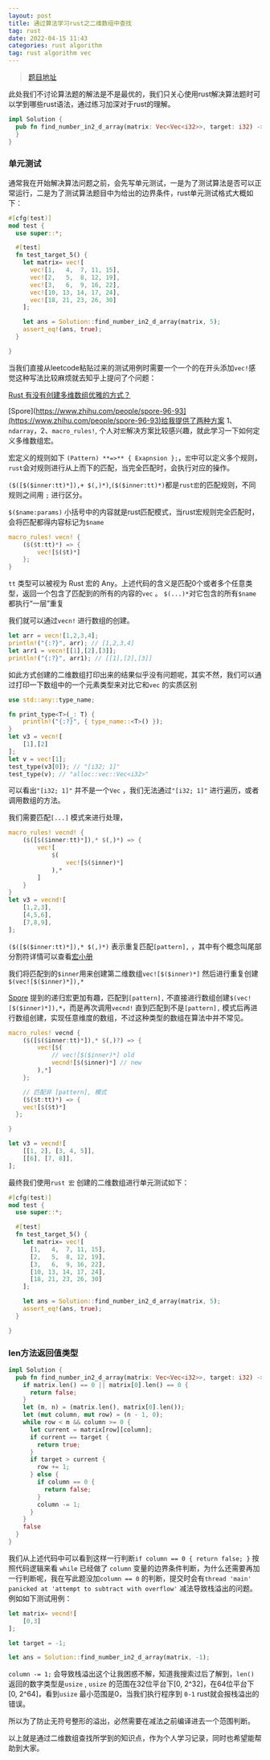 ```yaml
---
layout: post
title: 通过算法学习rust之二维数组中查找
tag: rust 
date: 2022-04-15 11:43
categories: rust algorithm
tag: rust algorithm vec
---
```



> [题目地址](https://leetcode-cn.com/problems/er-wei-shu-zu-zhong-de-cha-zhao-lcof/)
 

此处我们不讨论算法题的解法是不是最优的，我们只关心使用rust解决算法题时可以学到哪些rust语法，通过练习加深对于rust的理解。

```rust
impl Solution {
  pub fn find_number_in2_d_array(matrix: Vec<Vec<i32>>, target: i32) -> bool {
  }
}

```

### 单元测试

通常我在开始解决算法问题之前，会先写单元测试，一是为了测试算法是否可以正常运行，二是为了测试算法题目中为给出的边界条件，rust单元测试格式大概如下：

```rust
#[cfg(test)]
mod test {
  use super::*;

  #[test]
  fn test_target_5() {
    let matrix= vec![
      vec![1,   4,  7, 11, 15],
      vec![2,   5,  8, 12, 19],
      vec![3,   6,  9, 16, 22],
      vec![10, 13, 14, 17, 24],
      vec![18, 21, 23, 26, 30]
    ];

    let ans = Solution::find_number_in2_d_array(matrix, 5);
    assert_eq!(ans, true);
  }

}

```

当我们直接从leetcode粘贴过来的测试用例时需要一个一个的在开头添加`vec!`感觉这种写法比较麻烦就去知乎上提问了个问题：

 

[Rust 有没有创建多维数组优雅的方式？](https://www.zhihu.com/question/465345382)

[Spore](https://www.zhihu.com/people/spore-96-93](https://www.zhihu.com/people/spore-96-93)给我提供了两种方案 1、`ndarray`，2、`macro_rules!`, 个人对`宏`解决方案比较感兴趣，就此学习一下如何定义多维数组宏。

宏定义的规则如下 `(Pattern) **=>** { Exapnsion };`，`宏`中可以定义多个规则，`rust`会对规则进行从上而下的匹配，当完全匹配时，会执行对应的操作。

`($([$($inner:tt)*]),+ $(,)*)`,`($($inner:tt)*)`都是`rust宏`的匹配规则，不同规则之间用 `;` 进行区分。

`$($name:params)` 小括号中的内容就是rust匹配模式，当rust宏规则完全匹配时，会将匹配都得内容标记为`$name`

```rust
macro_rules! vecn! {
	($($t:tt)*) => {
	    vec![$($t)*]
	};
}
```

`tt` 类型可以被视为 Rust 宏的 Any。上述代码的含义是匹配0个或者多个任意类型，返回一个包含了匹配到的所有的内容的`vec` 。 `$(...)*`对它包含的所有`$name`都执行“一层”重复

我们就可以通过`vecn!` 进行数组的创建。

```rust
let arr = vecn![1,2,3,4];
println!("{:?}", arr); // [1,2,3,4]
let arr1 = vecn![[1],[2],[3]];
println!("{:?}", arr1); // [[1],[2],[3]]
```

如此方式创建的二维数组打印出来的结果似乎没有问题呢，其实不然，我们可以通过打印一下数组中的一个元素类型来对比它和`vec` 的实质区别

```rust
use std::any::type_name;

fn print_type<T>(_: T) {
    println!("{:?}", { type_name::<T>() });
}
let v3 = vecn![
    [1],[2]
];
let v = vec![1];
test_type(v3[0]); // "[i32; 1]"
test_type(v); // "alloc::vec::Vec<i32>"
```

可以看出`"[i32; 1]"` 并不是一个`Vec` ，我们无法通过`"[i32; 1]"` 进行遍历，或者调用数组的方法。

我们需要匹配`[...]` 模式来进行处理，

```rust
macro_rules! vecnd! {
	($([$($inner:tt)*]),* $(,)*) => {
		vec![
			$(
				vec![$($inner)*]
			),*
		]
	}
}
let v3 = vecnd![
    [1,2,3],
    [4,5,6],
    [7,8,9],
];
```

`($([$($inner:tt)*]),* $(,)*)` 表示重复匹配`[pattern],` ，其中有个概念叫尾部分割符详情可以查看[宏小册](https://zjp-cn.github.io/tlborm/)

我们将匹配到的`$inner`用来创建第二维数组`vec![$($inner)*]` 然后进行重复创建`$(vec![$($inner)*]),*`

[Spore](https://www.zhihu.com/people/spore-96-93) 提到的递归宏更加有趣，匹配到`[pattern],` 不直接进行数组创建`$(vec![$($inner)*]),*`，而是再次调用`vecnd!` 直到匹配到不是`[pattern],` 模式后再进行数组创建，实现任意维度的数组，不过这种类型的数组在算法中并不常见。

```rust
macro_rules! vecnd {
	($([$($inner:tt)*]),* $(,)?) => {
		vec![$(
			// vec![$($inner)*] old
			vecnd![$($inner)*] // new
		),*]
	};

	// 匹配非 [pattern], 模式
	($($t:tt)*) => {
    vec![$($t)*]
  };

}

let v3 = vecnd![
    [[1, 2], [3, 4, 5]],
    [[6], [7, 8]],
];
```

最终我们使用`rust 宏` 创建的二维数组进行单元测试如下：

```rust
#[cfg(test)]
mod test {
  use super::*;

  #[test]
  fn test_target_5() {
    let matrix= vec![
      [1,   4,  7, 11, 15],
      [2,   5,  8, 12, 19],
      [3,   6,  9, 16, 22],
      [10, 13, 14, 17, 24],
      [18, 21, 23, 26, 30]
    ];

    let ans = Solution::find_number_in2_d_array(matrix, 5);
    assert_eq!(ans, true);
  }

}
```

### len方法返回值类型

```rust
impl Solution {
  pub fn find_number_in2_d_array(matrix: Vec<Vec<i32>>, target: i32) -> bool {
    if matrix.len() == 0 || matrix[0].len() == 0 {
      return false;
    }
    let (m, n) = (matrix.len(), matrix[0].len());
    let (mut column, mut row) = (n - 1, 0);
    while row < m && column >= 0 {
      let current = matrix[row][column];
      if current == target {
        return true;
      }
      if target > current {
        row += 1;
      } else {
        if column == 0 {
          return false;
        }
        column -= 1;
      }
    }
    false
  }
}
```

我们从上述代码中可以看到这样一行判断`if column == 0 { return false; }` 按照代码逻辑来看 `while` 已经做了 `column` 变量的边界条件判断，为什么还需要再加一行判断呢，我在写此题没加`column == 0` 的判断，提交时会有`thread 'main' panicked at 'attempt to subtract with overflow'` 减法导致栈溢出的问题。例如如下测试用例：

```rust
let matrix= vecnd![
	[0,3]
];

let target = -1;

let ans = Solution::find_number_in2_d_array(matrix, -1);
```

`column -= 1;` 会导致栈溢出这个让我困惑不解，知道我搜索过后了解到，`len()` 返回的数字类型是`usize` , `usize` 的范围在32位平台下[0, 2^32]，在64位平台下[0, 2^64]，看到`usize` 最小范围是0，当我们执行程序到 `0-1` rust就会报栈溢出的错误。

所以为了防止无符号整形的溢出，必然需要在减法之前编译进去一个范围判断。

以上就是通过二维数组查找所学到的知识点，作为个人学习记录，同时也希望能帮助到大家。

